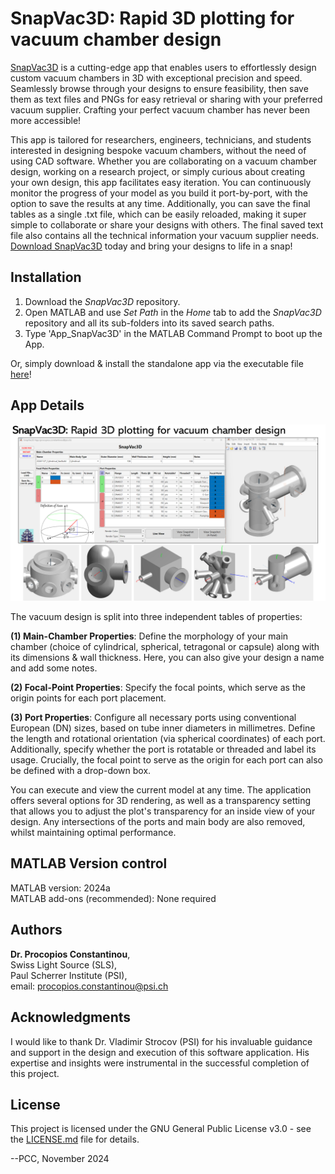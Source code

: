 # SnapVac3D: Rapid 3D plotting for vacuum chamber design

[SnapVac3D](https://github.com/c0deta1ker/SnapVac3D) is a cutting-edge app that enables users to effortlessly design custom vacuum chambers in 3D with exceptional precision and speed. Seamlessly browse through your designs to ensure feasibility, then save them as text files and PNGs for easy retrieval or sharing with your preferred vacuum supplier. Crafting your perfect vacuum chamber has never been more accessible!

This app is tailored for researchers, engineers, technicians, and students interested in designing bespoke vacuum chambers, without the need of using CAD software. Whether you are collaborating on a vacuum chamber design, working on a research project, or simply curious about creating your own design, this app facilitates easy iteration. You can continuously monitor the progress of your model as you build it port-by-port, with the option to save the results at any time. Additionally, you can save the final tables as a single .txt file, which can be easily reloaded, making it super simple to collaborate or share your designs with others. The final saved text file also contains all the technical information your vacuum supplier needs. [Download SnapVac3D](https://github.com/c0deta1ker/SnapVac3D/releases/download/v1.0/SnapVac3D_Installer_Web.exe) today and bring your designs to life in a snap!  


## Installation  
1. Download the *SnapVac3D* repository.
2. Open MATLAB and use *Set Path* in the *Home* tab to add the *SnapVac3D* repository and all its sub-folders into its saved search paths.
3. Type 'App_SnapVac3D' in the MATLAB Command Prompt to boot up the  App.

Or, simply download & install the standalone app via the executable file [here](https://github.com/c0deta1ker/SnapVac3D/releases/download/v1.0/SnapVac3D_Installer_Web.exe)!    

## App Details
![App_MatBase](SnapVac3D-v1.0/ReadMeImages/App_SnapVac3D.png)   

The vacuum design is split into three independent tables of properties:  

**(1) Main-Chamber Properties**: Define the morphology of your main chamber (choice of cylindrical, spherical, tetragonal or capsule) along with its dimensions & wall thickness. Here, you can also give your design a name and add some notes.  

**(2) Focal-Point Properties**: Specify the focal points, which serve as the origin points for each port placement.  

**(3) Port Properties**: Configure all necessary ports using conventional European (DN) sizes, based on tube inner diameters in millimetres. Define the length and rotational orientation (via spherical coordinates) of each port. Additionally, specify whether the port is rotatable or threaded and label its usage. Crucially, the focal point to serve as the origin for each port can also be defined with a drop-down box.     


You can execute and view the current model at any time. The application offers several options for 3D rendering, as well as a transparency setting that allows you to adjust the plot's transparency for an inside view of your design. Any intersections of the ports and main body are also removed, whilst maintaining optimal performance.    


## MATLAB Version control  
MATLAB version:   2024a  
MATLAB add-ons (recommended): None required


## Authors
**Dr. Procopios Constantinou**,  
Swiss Light Source (SLS),  
Paul Scherrer Institute (PSI),  
email: procopios.constantinou@psi.ch


## Acknowledgments
I would like to thank Dr. Vladimir Strocov (PSI) for his invaluable guidance and support in the design and execution of this software application. His expertise and insights were instrumental in the successful completion of this project.   


## License  
This project is licensed under the GNU General Public License v3.0 - see the [LICENSE.md](LICENSE.md) file for details. 

--PCC, November 2024


